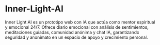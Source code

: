 # Inner-Light-AI
Inner Light AI es un prototipo web con IA que actúa como mentor espiritual y emocional 24/7. Ofrece diario emocional con análisis de sentimientos, meditaciones guiadas, comunidad anónima y chat IA, garantizando seguridad y anonimato en un espacio de apoyo y crecimiento personal.
